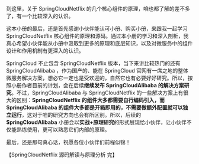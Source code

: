 到这里，关于 SpringCloudNetflix 的几个核心组件的原理，咱也都了解的差不多了，有一个比较深入的认识。

这本小册的最后，还是首先感谢小伙伴能认可小册、购买小册，来跟我一起学习 SpringCloudNetflix 核心组件的原理和源码。通过本小册的学习和深入剖析，我真心希望小伙伴能从小册中汲取到更多的原理和底层知识，以及对微服务中的组件设计和作用机制有更深入的认识。

SpringCloud 不止包含 SpringCloudNetflix 版本，当下来讲比较热门的还有 SpringCloudAlibaba ，作为国产的、能在 SpringCloud 官网有一席之地的整体微服务解决方案，想必它一定也是受欢迎的，自然它也有必要好好研究。所以，按照小册作者目前的计划，会在后续**继续发布 SpringCloudAlibaba 的解决方案研究**。不过，SpringCloudAlibaba 与 SpringCloudNetflix 的一些解决方案上有很大的区别：**SpringCloudNetflix 的组件大多都需要自行编码引入，而 SpringCloudAlibaba 的组件大多都是开箱即用的，不需要做额外配置就可以独立运行**，这对于咱的研究方向也会有所区别。所以，后续的 **SpringCloudAlibaba** 小册会以**实战+原理研究**的形式展现给小伙伴，让小伙伴不仅能熟练使用，更可以熟悉它们内部的原理。

最后，还是那句真心话，祝愿各位小伙伴们前程似锦！

【SpringCloudNetflix 源码解读与原理分析 完】
